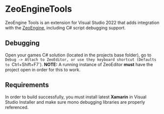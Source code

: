 # ZeoEngineTools
ZeoEngine Tools is an extension for Visual Studio 2022 that adds integration with the [ZeoEngine](https://github.com/hls333555/ZeoEngine), including C# script debugging support.

## Debugging

Open your games C# solution (located in the projects base folder), go to `Debug -> Attach to ZeoEditor, or use they keyboard shortcut (Defaults to `Ctrl+Shift+F7`). **NOTE:** A running instance of ZeoEditor **must** have the project open in order for this to work.

## Requirements

In order to build successfully, you must install latest **Xamarin** in Visual Studio Installer and make sure mono debugging libraries are properly referenced.